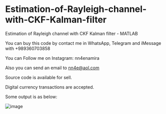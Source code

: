 # Estimation-of-Rayleigh-channel-with-CKF-Kalman-filter
Estimation of Rayleigh channel with CKF Kalman filter - MATLAB

You can buy this code by contact me in WhatsApp, Telegram and iMessage with +989360703858

You can Follow me on Instagram: nn4enamira

Also you can send an email to nn4e@aol.com

Source code is available for sell.

Digital currency transactions are accepted.

Some output is as below:

![image](https://github.com/user-attachments/assets/db282f49-d1a3-4a7f-839c-f37e01aa4de4)


